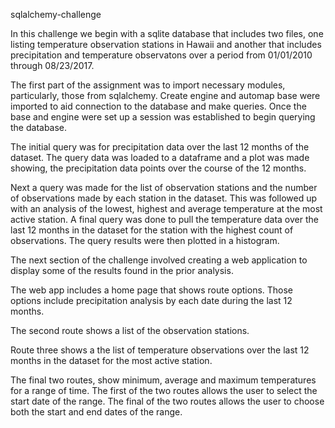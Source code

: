  sqlalchemy-challenge


 In this challenge we begin with a sqlite database that includes two files,
 one listing temperature observation stations in Hawaii and another that 
 includes precipitation and temperature observatons over a period from
 01/01/2010 through 08/23/2017.  

 The first part of the assignment was to import necessary modules, particularly,
 those from sqlalchemy. Create engine and automap base were imported to aid 
 connection to the database and make queries.  Once the base and engine were set up
 a session was established to begin querying the database.

 The initial query was for precipitation data over the last 12 months of the
 dataset.  The query data was loaded to a dataframe and a plot was made showing,
 the precipitation data points over the course of the 12 months.

 Next a query was made for the list of observation stations and the number of 
 observations made by each station in the dataset.  This was followed up
 with an analysis of the lowest, highest and average temperature at the most
 active station.  A final query was done to pull the temperature data over the
 last 12 months in the dataset for the station with the highest count of observations.
 The query results were then plotted in a histogram.

 The next section of the challenge involved creating a web application to display some
 of the results found in the prior analysis.

 The web app includes a home page that shows route options.  Those options include
 precipitation analysis by each date during the last 12 months.

 The second route shows a list of the observation stations.

 Route three shows a the list of temperature observations over the last 12 months in the
 dataset for the most active station.

 The final two routes, show minimum, average and maximum temperatures for a range of time.
 The first of the two routes allows the user to select the start date of the range. 
 The final of the two routes allows the user to choose both the start and end dates of the range.